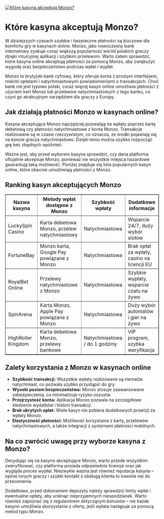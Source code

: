 [![Które kasyna akceptują Monzo?](https://123-caf.pages.dev/gitsignup.png)](https://vrmoo.ru/Bt82HjjY)

<h1>Które kasyna akceptują Monzo?</h1> <p>W dzisiejszych czasach szybkie i bezpieczne płatności są kluczowe dla komfortu gry w kasynach online. Monzo, jako nowoczesny bank internetowy zyskuje coraz większą popularność wśród polskich graczy dzięki intuicyjnej aplikacji i szybkim przelewom. Warto zatem sprawdzić, które kasyna online akceptują płatności za pomocą Monzo, aby zwiększyć wygodę oraz bezpieczeństwo podczas wpłat i wypłat.</p> <p>Monzo to brytyjski bank cyfrowy, który oferuje konta z prostym interfejsem, niskimi opłatami i natychmiastowymi powiadomieniami o transakcjach. Choć bank nie jest typowo polski, coraz więcej kasyn online umożliwia płatności z użyciem kart Monzo lub przelewów natychmiastowych z tego banku, co czyni go atrakcyjnym narzędziem dla graczy z Europy.</p> <h2>Jak działają płatności Monzo w kasynach online?</h2> <p>Kasyna akceptujące Monzo najczęściej pozwalają na wpłaty poprzez kartę debetową czy płatności natychmiastowe z konta Monzo. Transakcje realizowane są w czasie rzeczywistym, co oznacza, że środki pojawiają się na koncie gracza natychmiastowo. Dzięki temu można szybko rozpocząć grę bez zbędnych opóźnień.</p> <p>Ważne jest, aby przed wyborem kasyna sprawdzić, czy dana platforma oficjalnie akceptuje Monzo, ponieważ nie wszystkie miejsca hazardowe gwarantują taką możliwość. Poniżej znajduje się lista popularnych kasyn online, które obecnie umożliwiają płatności z Monzo.</p> <h2>Ranking kasyn akceptujących Monzo</h2> <table border="1" cellpadding="8" cellspacing="0" style="border-collapse: collapse; width: 100%; max-width: 700px;">   <thead>     <tr>       <th>Nazwa kasyna</th>       <th>Metody wpłat dostępne z Monzo</th>       <th>Szybkość wpłaty</th>       <th>Dodatkowe informacje</th>     </tr>   </thead>   <tbody>     <tr>       <td>LuckySpin Casino</td>       <td>Karta debetowa Monzo, przelew natychmiastowy</td>       <td>Natychmiastowa</td>       <td>Wsparcie 24/7, duży wybór slotów</td>     </tr>     <tr>       <td>FortuneBay</td>       <td>Monzo karta, Google Pay powiązane z Monzo</td>       <td>Natychmiastowa</td>       <td>Brak opłat za wpłaty, casino na licencji EU</td>     </tr>     <tr>       <td>RoyalBet Online</td>       <td>Przelewy natychmiastowe z Monzo</td>       <td>Natychmiastowa</td>       <td>Szybkie wypłaty, wsparcie czatu na żywo</td>     </tr>     <tr>       <td>SpinArena</td>       <td>Karta Monzo, Apple Pay powiązane z Monzo</td>       <td>Natychmiastowa</td>       <td>Duży wybór automatów i gier na żywo</td>     </tr>     <tr>       <td>HighRoller Kingdom</td>       <td>Karta debetowa Monzo, przelewy bankowe</td>       <td>Natychmiastowa / do 1 godziny</td>       <td>VIP program, szybka weryfikacja</td>     </tr>   </tbody> </table> <h2>Zalety korzystania z Monzo w kasynach online</h2> <ul>   <li><strong>Szybkość transakcji:</strong> Wszystkie wpłaty realizowane są niemalże natychmiast, co pozwala szybko przystąpić do gry.</li>   <li><strong>Wysoki poziom bezpieczeństwa:</strong> Monzo stosuje zaawansowane zabezpieczenia, co minimalizuje ryzyko oszustw.</li>   <li><strong>Przejrzystość konta:</strong> Aplikacja Monzo pozwala na szczegółowe śledzenie wydatków i historii transakcji.</li>   <li><strong>Brak ukrytych opłat:</strong> Wiele kasyn nie pobiera dodatkowych prowizji za wpłaty Monzo.</li>   <li><strong>Elastyczność płatności:</strong> Możliwość korzystania z karty, przelewów natychmiastowych, a także integracji z systemami płatności mobilnych.</li> </ul> <h2>Na co zwrócić uwagę przy wyborze kasyna z Monzo?</h2> <p>Decydując się na kasyno akceptujące Monzo, warto przede wszystkim zweryfikować, czy platforma posiada odpowiednie licencje oraz jak wygląda proces wypłat. Niezwykle ważna jest również reputacja kasyna – opinie innych graczy i szybki kontakt z obsługą klienta to kwestie nie do przecenienia.</p> <p>Dodatkowo, przed dokonaniem depozytu należy sprawdzić limity wpłat i ewentualne opłaty, aby uniknąć nieprzyjemnych niespodzianek. Warto również zapoznać się z regulaminem dotyczącym bonusów – nie każde kasyno umożliwia skorzystanie z oferty, jeśli wpłata następuje za pomocą metod typu Monzo.</p>